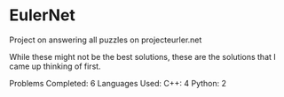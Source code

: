 # EulerNet
Project on answering all puzzles on projecteurler.net

While these might not be the best solutions, these are the solutions that I came up thinking of first.

Problems Completed:            6
Languages Used:
                    C++:       4
                    Python:    2

